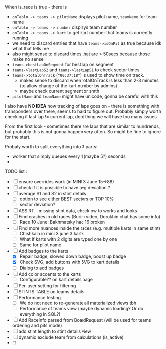 When is_race is true - there is
* `onTablo -> teams -> pilotName` displays pilot name, `teamName` for team name
* `onTablo -> teams -> number` displays team number
* `onTablo -> teams -> kart` to get kart number that teams is currently running
* we need to discard entries that have `teams->isOnPit` as true because idk what that tells me
* also might sense to discard times that are > 50secs because those make no sense
* `teams->bestLapOnSegment` for best lap on segment
* `teams->lastLapS2` and `teams->lastLapS1` to check sector times
* `teams->totalOnTrack` (`"00:37:18"`) is used to show time on track.
  - makes sense to discard when totalOnTrack is less than 2-3 minutes (to allow change of the kart number by admins)
  - maybe check current segment or smth
* `pilotName` and `teamName` might have unicode, gonna be careful with this


I also have **NO IDEA** how tracking of laps goes on - there is something with
transponders over there, seems to hard to figure out. Probably simply worth checking
if last lap != current lap, dont thing we will have too many issues

From the first look - sometimes there are laps that are similar to hundrends, but probably this is
not gonna happen very often. So might be fine to ignore for the start.


Probaly worth to split everything into 3 parts:
* worker that simply queues every 1 (maybe 5?) seconds
*



TODO list :
- [ ] ensure overrides work (in MINI 3 June 15->88)
- [ ] check if it is possible to have avg deviation ?
- [ ] average S1 and S2 in stint details
  - [ ] option to see either BEST sectors or TOP 10%
  - [ ] sector deviation?
- [ ] ASS RT - missing stint data, check ow to works and looks
- [ ] Find crashes in old races (Burim video, Dorokhin chat has some info)
  - [ ] Race 10 June: Bakhmatsky had 16 broken
- [ ] Find more nuances inside the races (e.g. multiple karts in same stint)
  - [ ] Chishkala in mini 3 june 3 karts
  - [ ] What if karts with 2 digits are typed one by one
  - [ ] Same for pilot name
- [ ] Add badges to the karts
  - [x] Repair badge, slowed down badge, boost up badge
  - [x] Check SVG, add buttons with SVG to kart details
  - [ ] Dialog to add badges
- [ ] Add color accents to the karts
  - [ ] Configurable?? on kart details page
- [ ] Per-user setting for filtering
- [ ] STINTS TABLE on teams details
- [ ] Performance testing
  - [ ] We do not need to re-generate all materialized views tbh
  - [ ] Performance of teams view (maybe dynamic loading? Or do everything in SQL?)
- [ ] Add RaceInfo parsed from BoardRequest (will be used for teams ordering and pits mode)
- [ ] add stint length to stint details view
- [ ] dynamic exclude team from calculations (is_active)
- [ ]
